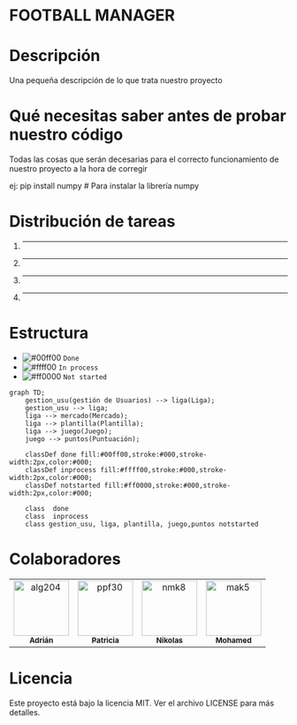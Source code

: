 # FOOTBALL MANAGER





# Descripción
Una pequeña descripción de lo que trata nuestro proyecto


# Qué necesitas saber antes de probar nuestro código
Todas las cosas que serán decesarias para el correcto funcionamiento de nuestro proyecto a la hora de corregir

ej:
pip install numpy # Para instalar la librería numpy


# Distribución de tareas
1. *******
2. *******
3. *******
4. *******

# Estructura
- ![#00ff00](https://placehold.co/15x15/00ff00/00ff00.png) `Done`
- ![#ffff00](https://placehold.co/15x15/ffff00/ffff00.png) `In process`
- ![#ff0000](https://placehold.co/15x15/ff0000/ff0000.png) `Not started`

```mermaid
graph TD;
    gestion_usu(gestión de Usuarios) --> liga(Liga);
    gestion_usu --> liga;
    liga --> mercado(Mercado);
    liga --> plantilla(Plantilla);
    liga --> juego(Juego);
    juego --> puntos(Puntuación);

    classDef done fill:#00ff00,stroke:#000,stroke-width:2px,color:#000;
    classDef inprocess fill:#ffff00,stroke:#000,stroke-width:2px,color:#000;
    classDef notstarted fill:#ff0000,stroke:#000,stroke-width:2px,color:#000;

    class  done
    class  inprocess
    class gestion_usu, liga, plantilla, juego,puntos notstarted
```

# Colaboradores

<!-- readme: collaborators -start -->
<table>
<tr>
    <td align="center">
        <a href="https://github.com/alg204">
            <img src="https://avatars.githubusercontent.com/u/198967558?v=4" width="100;" alt="alg204"/>
            <br />
            <sub><b>Adrián</b></sub>
        </a>
    </td>
    <td align="center">
        <a href="https://https://github.com/ppf30">
            <img src="https://avatars.githubusercontent.com/u/198932016?v=4" width="100;" alt="ppf30"/>
            <br />
            <sub><b>Patricia</b></sub>
        </a>
    </td>
    <td align="center">
        <a href="https://github.com/NikolasKaplan1">
            <img src="https://avatars.githubusercontent.com/u/199594735?v=4" width="100;" alt="nmk8"/>
            <br />
            <sub><b>Nikolas</b></sub>
        </a>
    </td>
    <td align="center">
        <a href="https://github.com/Mohamed-Arahouani">
            <img src="https://avatars.githubusercontent.com/u/199315152?v=4" width="100;" alt="mak5"/>
            <br />
            <sub><b>Mohamed</b></sub>
        </a>
    </td></tr>
</table>


# Licencia

Este proyecto está bajo la licencia MIT. Ver el archivo LICENSE para más detalles.
